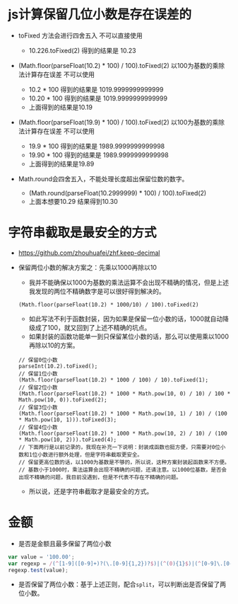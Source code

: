 # js计算保留几位小数是存在误差的
* toFixed 方法会进行四舍五入 不可以直接使用
    - 10.226.toFixed(2)  得到的结果是 10.23
* (Math.floor(parseFloat(10.2) * 100) / 100).toFixed(2) 以100为基数的乘除法计算存在误差 不可以使用
    - 10.2 * 100 得到的结果是 1019.9999999999999
    - 10.20 * 100 得到的结果是 1019.9999999999999
    - 上面得到的结果是10.19
* (Math.floor(parseFloat(19.9) * 100) / 100).toFixed(2) 以100为基数的乘除法计算存在误差 不可以使用
    - 19.9 * 100 得到的结果是 1989.9999999999998
    - 19.90 * 100 得到的结果是 1989.9999999999998
    - 上面得到的结果是19.89

* Math.round会四舍五入，不能处理长度超出保留位数的数字。
    - (Math.round(parseFloat(10.2999999) * 100) / 100).toFixed(2)
    - 上面本想要10.29  结果得到10.30

# 字符串截取是最安全的方式
* https://github.com/zhouhuafei/zhf.keep-decimal

* 保留两位小数的解决方案之：先乘以1000再除以10
    - 我并不能确保以1000为基数的乘法运算不会出现不精确的情况，但是上述我发现的两位不精确数字是可以很好得到解决的。
    ```
    (Math.floor(parseFloat(10.2) * 1000/10) / 100).toFixed(2)
    ```
    - 如此写法不利于函数封装，因为如果是保留一位小数的话，1000就自动降级成了100，就又回到了上述不精确的坑点。
    - 如果封装的函数功能单一到只保留某位小数的话，那么可以使用乘以1000再除以10的方案。
    ```
    // 保留0位小数
    parseInt(10.2).toFixed();
    // 保留1位小数
    (Math.floor(parseFloat(10.2) * 1000 / 100) / 10).toFixed(1);
    // 保留2位小数
    (Math.floor(parseFloat(10.2) * 1000 * Math.pow(10, 0) / 10) / 100 * Math.pow(10, 0)).toFixed(2);
    // 保留3位小数
    (Math.floor(parseFloat(10.2) * 1000 * Math.pow(10, 1) / 10) / (100 * Math.pow(10, 1))).toFixed(3);
    // 保留4位小数
    (Math.floor(parseFloat(10.2) * 1000 * Math.pow(10, 2) / 10) / (100 * Math.pow(10, 2))).toFixed(4);
    // 下面两行是以前记录的，我现在补充一下说明：封装成函数也挺方便，只需要对0位小数和1位小数进行额外处理，但是字符串截取更安全。
    // 保留更高位数的话，以1000为基数是不够的，所以说，这种方案封装起函数来不方便。
    // 基数小于1000时，乘法运算会出现不精确的问题，还请注意。以1000位基数，是否会出现不精确的问题，我目前没遇到，但是不代表不存在不精确的问题。
    ```
    - 所以说，还是字符串截取才是最安全的方式。

# 金额
* 是否是金额且最多保留了两位小数
```javascript
var value = '100.00';
var regexp = /(^[1-9]([0-9]+)?(\.[0-9]{1,2})?$)|(^(0){1}$)|(^[0-9]\.[0-9]([0-9])?$)/;
regexp.test(value);
```
* 是否保留了两位小数：基于上述正则，配合`split`，可以判断出是否保留了两位小数。
